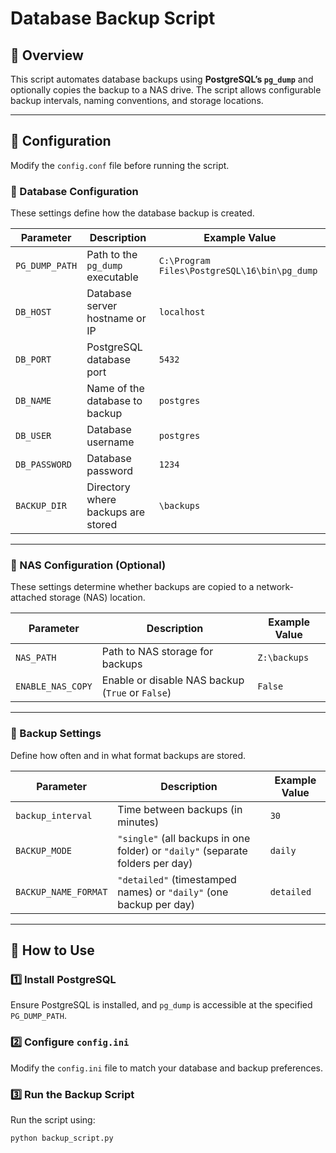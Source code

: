 ﻿# **Database Backup Script**

## 📌 Overview
This script automates database backups using **PostgreSQL’s `pg_dump`** and optionally copies the backup to a NAS drive. The script allows configurable backup intervals, naming conventions, and storage locations.

---

## 📁 Configuration
Modify the `config.conf` file before running the script.

### 🔹 Database Configuration
These settings define how the database backup is created.

| Parameter        | Description                                          | Example Value |
|-----------------|------------------------------------------------------|--------------|
| `PG_DUMP_PATH`  | Path to the `pg_dump` executable                     | `C:\Program Files\PostgreSQL\16\bin\pg_dump` |
| `DB_HOST`       | Database server hostname or IP                        | `localhost` |
| `DB_PORT`       | PostgreSQL database port                              | `5432` |
| `DB_NAME`       | Name of the database to backup                        | `postgres` |
| `DB_USER`       | Database username                                     | `postgres` |
| `DB_PASSWORD`   | Database password                                     | `1234` |
| `BACKUP_DIR`    | Directory where backups are stored                    | `\backups` |

---

### 🔹 NAS Configuration (Optional)
These settings determine whether backups are copied to a network-attached storage (NAS) location.

| Parameter        | Description                                      | Example Value |
|-----------------|--------------------------------------------------|--------------|
| `NAS_PATH`      | Path to NAS storage for backups                   | `Z:\backups` |
| `ENABLE_NAS_COPY` | Enable or disable NAS backup (`True` or `False`) | `False` |

---

### 🔹 Backup Settings
Define how often and in what format backups are stored.

| Parameter         | Description                                      | Example Value |
|------------------|--------------------------------------------------|--------------|
| `backup_interval` | Time between backups (in minutes)               | `30` |
| `BACKUP_MODE`    | `"single"` (all backups in one folder) or `"daily"` (separate folders per day) | `daily` |
| `BACKUP_NAME_FORMAT` | `"detailed"` (timestamped names) or `"daily"` (one backup per day) | `detailed` |

---

## 🚀 How to Use
### 1️⃣ Install PostgreSQL
Ensure PostgreSQL is installed, and `pg_dump` is accessible at the specified `PG_DUMP_PATH`.

### 2️⃣ Configure `config.ini`
Modify the `config.ini` file to match your database and backup preferences.

### 3️⃣ Run the Backup Script
Run the script using:
```sh
python backup_script.py
